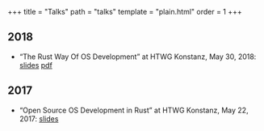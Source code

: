 +++
title = "Talks"
path = "talks"
template = "plain.html"
order = 1
+++

## 2018

- “The Rust Way Of OS Development” at HTWG Konstanz, May 30, 2018: [slides](https://phil-opp.github.io/talk-konstanz-may-2018/) [pdf](https://phil-opp.github.io/talk-konstanz-may-2018/talk.pdf)

## 2017

- “Open Source OS Development in Rust” at HTWG Konstanz, May 22, 2017: [slides](https://phil-opp.github.io/talk-konstanz-may-2017/)
